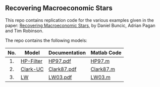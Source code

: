 ## Recovering Macroeconomic Stars
This repo contains replication code for the various examples given in the paper: 
[Recovering Macroeconomic Stars](https://cama.crawford.anu.edu.au/publication/cama-working-paper-series/21468/recovering-stars-macroeconomics), by Daniel Buncic, Adrian Pagan and Tim Robinson.

The repo contains the following models:


|No.  | Model                         | Documentation                             | Matlab Code                               |
| :-: | ----------------------------- |------------------------------------------ | ------------------------------------------|
| 1.  | [HP-Filter](./HP-Filter/)     | [HP97.pdf](./HP-Filter/HP97.pdf)          | [HP97.m](./HP-Filter/HP97.m)              |
| 2.  | [Clark-UC](./Clark-UC/)       | [Clark87.pdf](./Clark-UC/Clark87.pdf)     | [Clark87.m](./Clark-UC/Clark87.m)         |
| 3.  | [LW](./LW/)                   | [LW03.pdf](./LW/LW03.pdf)                 | [LW03.m](./LW/LW03.m)                     |

<!-- 1. [HP-Filter](./HP-Filter/)
    - [Documentation HP97.pdf](./HP-Filter/HP97.pdf)
    - [Matlab File HP97.m](./HP-Filter/HP97.m)

2. Clark UC Model:
    - [Clark83.m](har) -->

 


 
